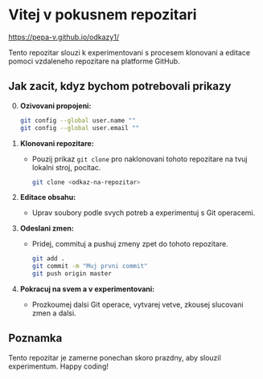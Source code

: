 
# Vitej v pokusnem repozitari

https://pepa-v.github.io/odkazy1/

Tento repozitar slouzi k experimentovani s procesem klonovani a editace pomoci vzdaleneho repozitare na platforme GitHub.
## Jak zacit, kdyz bychom potrebovali prikazy
0. **Ozivovani propojeni:**
     ```bash
     git config --global user.name ""
     git config --global user.email ""
     ```

1. **Klonovani repozitare:**
   - Pouzij prikaz `git clone` pro naklonovani tohoto repozitare na tvuj lokalni stroj, pocitac.
     ```bash
     git clone <odkaz-na-repozitar>
     ```

2. **Editace obsahu:**
   - Uprav soubory podle svych potreb a experimentuj s Git operacemi.

3. **Odeslani zmen:**
   - Pridej, commituj a pushuj zmeny zpet do tohoto repozitare.
     ```bash
     git add .
     git commit -m "Muj prvni commit"
     git push origin master
     ```

4. **Pokracuj na svem a v experimentovani:**
   - Prozkoumej dalsi Git operace, vytvarej vetve, zkousej slucovani zmen a dalsi.

## Poznamka
Tento repozitar je zamerne ponechan skoro prazdny, aby slouzil experimentum.
Happy coding!

